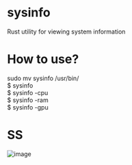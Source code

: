 # sysinfo
Rust utility for viewing system information
# How to use?
sudo mv sysinfo /usr/bin/ <br>
$ sysinfo <br>
$ sysinfo -cpu <br>
$ sysinfo -ram <br>
$ sysinfo -gpu <br>
# SS
![image](https://github.com/user-attachments/assets/364ae584-f5fa-479d-96d7-59e0a4778432)

